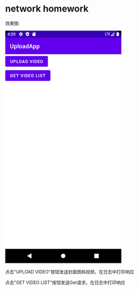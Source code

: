 # network homework

效果图:

![show](show.png)

点击"UPLOAD VIDEO"按钮发送封面图和视频，在日志中打印响应

点击"GET VIDEO LIST"按钮发送Get请求，在日志中打印响应
